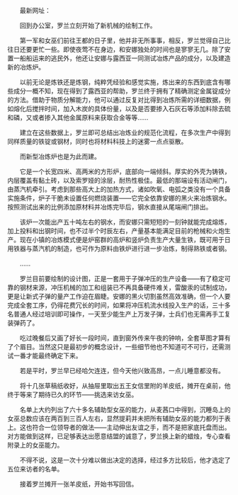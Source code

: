 　　最新网址：

　　回到办公室，罗兰立刻开始了新机械的绘制工作。

　　第一军和女巫们前往王都的日子里，他并非无所事事，相反，罗兰觉得自己比往日还要更忙一些。即使夜莺不在身边，和安娜独处的时间也是寥寥无几。除了安置一船船运来的逃民外，他还让安娜与露西亚一同测试冶炼产品的成分，以及建造新的冶炼炉。

　　以前无论是炼铁还是炼钢，纯粹凭经验和感觉实施，炼出来的东西到底含有哪些成分一概不知，现在得到了露西亚的帮助，罗兰终于拥有了精确测定金属锭成分的方法。借助于物质分解能力，他可以通过反复对比得到冶炼所需的详细数据，例如熔化后搅拌时间，加入木炭的具体份量，以及是否要掺入石灰石等添加料除去硫和磷，又或者掺入其他金属原料来获取合金等等……

　　建立在这些数据上，罗兰即可总结出冶炼业的规范化流程，在多次生产中得到同样质量的铁锭或钢材，同时也将材料科技上的迷雾一点点驱散。

　　而新型冶炼炉也是为此而建。

　　它是一个长宽四米、高两米的方形炉，底部向一端倾斜。厚实的外壳为铸铁，内层覆盖有黏土砖，以及索罗娅的涂层，耐热性极佳。最低的那端设有活动闸门，由蒸汽机牵引。考虑到那些高大上的加热方式，诸如吹氧、电弧之类没有一个具备实施条件，炉子干脆未设置任何燃烧装置――它完全依靠安娜的黑火来冶炼钢水。按照测试出来的比例添加原材料并冶炼完毕后，钢水直接从尾端闸门排出。

　　该炉一次能出产五十吨左右的钢水，而安娜只需短短的一刻钟就能完成熔炼，加上投料和出钢时间，也不过半个时辰左右，产量基本能满足目前的枪械和火炮生产。现在小镇的冶炼模式便是炉窑群的高炉和竖炉负责生产大量生铁，既可用于日用铁器与蒸汽机的制造，也可作为原料由铁炉进行进一步冶炼，制得熟铁或者钢。

　　……

　　罗兰目前要绘制的设计图，正是一套用于子弹冲压的生产设备――有了稳定可靠的钢材来源，冲压机械的加工和组装已不再具备硬件难关，雷酸汞的试制成功，更是让新式子弹的量产工作迫在眉睫。安娜的黑火切割虽然高效准确，但一个人要完成全套工序，仍得花费冗长的时间，如果将冲压机流水线投入生产的话，三十多名普通人经过培训即可操作，一天至少能生产上万发子弹，士兵们也无需再手工复装弹药了。

　　吃过晚餐后又画了好长一段时间，直到窗外传来午夜的钟响，全套草图才算有了个眉目。当然这只是最初步的概念设计，一些细节他也不知道可不可行，还需测试一番才能最终确定下来。

　　若是平时，罗兰早已经哈欠连连，但今天他兴致高昂，一点儿睡意都没有。

　　将十几张草稿纸收好，从抽屉里取出五王女信里附的羊皮纸，摊开在桌前，他终于等来了期待已久的环节――挑选来访女巫。

　　名单上大约列出了六十多名辅助型女巫的能力，从麦茜口中得到，沉睡岛上的女巫总数应该在两百到三百人左右，显然提莉并未把所有辅助女巫的能力都列于表上。这也符合一位领导者的做法――主动伸出友谊之手，而不是把家底托盘而出。对方能做到这样，已足够表达出愿意结盟的诚意了，罗兰换上新的蜡烛，专心查看附录上的女巫能力。

　　不得不说，这是一次十分难以做出决定的选择，经过多方比较后，他才选定了五位来访者的名单。

　　接着罗兰摊开一张羊皮纸，开始书写回信。

